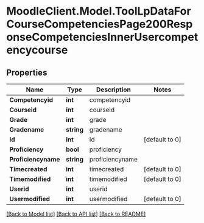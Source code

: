 # MoodleClient.Model.ToolLpDataForCourseCompetenciesPage200ResponseCompetenciesInnerUsercompetencycourse

## Properties

Name | Type | Description | Notes
------------ | ------------- | ------------- | -------------
**Competencyid** | **int** | competencyid | 
**Courseid** | **int** | courseid | 
**Grade** | **int** | grade | 
**Gradename** | **string** | gradename | 
**Id** | **int** | id | [default to 0]
**Proficiency** | **bool** | proficiency | 
**Proficiencyname** | **string** | proficiencyname | 
**Timecreated** | **int** | timecreated | [default to 0]
**Timemodified** | **int** | timemodified | [default to 0]
**Userid** | **int** | userid | 
**Usermodified** | **int** | usermodified | [default to 0]

[[Back to Model list]](../README.md#documentation-for-models) [[Back to API list]](../README.md#documentation-for-api-endpoints) [[Back to README]](../README.md)

